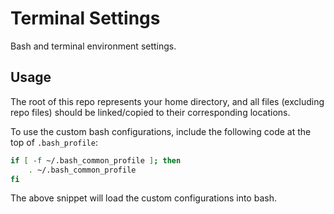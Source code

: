# Terminal Settings

Bash and terminal environment settings.

## Usage

The root of this repo represents your home directory, and all files (excluding repo files) should be linked/copied to their corresponding locations.

To use the custom bash configurations, include the following code at the top of `.bash_profile`:

```bash
if [ -f ~/.bash_common_profile ]; then
    . ~/.bash_common_profile
fi
```

The above snippet will load the custom configurations into bash.
